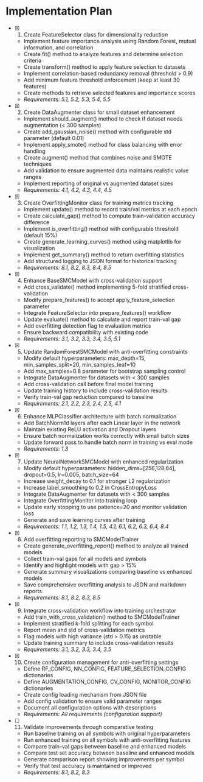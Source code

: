 # Implementation Plan

- [x] 1. Create FeatureSelector class for dimensionality reduction





  - Implement feature importance analysis using Random Forest, mutual information, and correlation
  - Create fit() method to analyze features and determine selection criteria
  - Create transform() method to apply feature selection to datasets
  - Implement correlation-based redundancy removal (threshold > 0.9)
  - Add minimum feature threshold enforcement (keep at least 30 features)
  - Create methods to retrieve selected features and importance scores
  - _Requirements: 5.1, 5.2, 5.3, 5.4, 5.5_

- [x] 2. Create DataAugmenter class for small dataset enhancement





  - Implement should_augment() method to check if dataset needs augmentation (< 300 samples)
  - Create add_gaussian_noise() method with configurable std parameter (default 0.01)
  - Implement apply_smote() method for class balancing with error handling
  - Create augment() method that combines noise and SMOTE techniques
  - Add validation to ensure augmented data maintains realistic value ranges
  - Implement reporting of original vs augmented dataset sizes
  - _Requirements: 4.1, 4.2, 4.3, 4.4, 4.5_

- [x] 3. Create OverfittingMonitor class for training metrics tracking







  - Implement update() method to record train/val metrics at each epoch
  - Create calculate_gap() method to compute train-validation accuracy difference
  - Implement is_overfitting() method with configurable threshold (default 15%)
  - Create generate_learning_curves() method using matplotlib for visualization
  - Implement get_summary() method to return overfitting statistics
  - Add structured logging to JSON format for historical tracking
  - _Requirements: 8.1, 8.2, 8.3, 8.4, 8.5_


- [x] 4. Enhance BaseSMCModel with cross-validation support





  - Add cross_validate() method implementing 5-fold stratified cross-validation
  - Modify prepare_features() to accept apply_feature_selection parameter
  - Integrate FeatureSelector into prepare_features() workflow
  - Update evaluate() method to calculate and report train-val gap
  - Add overfitting detection flag to evaluation metrics
  - Ensure backward compatibility with existing code
  - _Requirements: 3.1, 3.2, 3.3, 3.4, 3.5, 5.1_

- [x] 5. Update RandomForestSMCModel with anti-overfitting constraints





  - Modify default hyperparameters: max_depth=15, min_samples_split=20, min_samples_leaf=10
  - Add max_samples=0.8 parameter for bootstrap sampling control
  - Integrate DataAugmenter for datasets with < 300 samples
  - Add cross-validation call before final model training
  - Update training history to include cross-validation results
  - Verify train-val gap reduction compared to baseline
  - _Requirements: 2.1, 2.2, 2.3, 2.4, 2.5, 4.1_

- [x] 6. Enhance MLPClassifier architecture with batch normalization





  - Add BatchNorm1d layers after each Linear layer in the network
  - Maintain existing ReLU activation and Dropout layers
  - Ensure batch normalization works correctly with small batch sizes
  - Update forward pass to handle batch norm in training vs eval mode
  - _Requirements: 1.3_

- [x] 7. Update NeuralNetworkSMCModel with enhanced regularization





  - Modify default hyperparameters: hidden_dims=[256,128,64], dropout=0.5, lr=0.005, batch_size=64
  - Increase weight_decay to 0.1 for stronger L2 regularization
  - Increase label_smoothing to 0.2 in CrossEntropyLoss
  - Integrate DataAugmenter for datasets with < 300 samples
  - Integrate OverfittingMonitor into training loop
  - Update early stopping to use patience=20 and monitor validation loss
  - Generate and save learning curves after training
  - _Requirements: 1.1, 1.2, 1.3, 1.4, 1.5, 4.1, 6.1, 6.2, 6.3, 6.4, 8.4_

- [x] 8. Add overfitting reporting to SMCModelTrainer





  - Create generate_overfitting_report() method to analyze all trained models
  - Collect train-val gaps for all models and symbols
  - Identify and highlight models with gap > 15%
  - Generate summary visualizations comparing baseline vs enhanced models
  - Save comprehensive overfitting analysis to JSON and markdown reports
  - _Requirements: 8.1, 8.2, 8.3, 8.5_

- [x] 9. Integrate cross-validation workflow into training orchestrator





  - Add train_with_cross_validation() method to SMCModelTrainer
  - Implement stratified k-fold splitting for each symbol
  - Report mean and std of cross-validation metrics
  - Flag models with high variance (std > 0.15) as unstable
  - Update training summary to include cross-validation results
  - _Requirements: 3.1, 3.2, 3.3, 3.4, 3.5_

- [x] 10. Create configuration management for anti-overfitting settings




  - Define RF_CONFIG, NN_CONFIG, FEATURE_SELECTION_CONFIG dictionaries
  - Define AUGMENTATION_CONFIG, CV_CONFIG, MONITOR_CONFIG dictionaries
  - Create config loading mechanism from JSON file
  - Add config validation to ensure valid parameter ranges
  - Document all configuration options with descriptions
  - _Requirements: All requirements (configuration support)_

- [ ] 11. Validate improvements through comparative testing
  - Run baseline training on all symbols with original hyperparameters
  - Run enhanced training on all symbols with anti-overfitting features
  - Compare train-val gaps between baseline and enhanced models
  - Compare test set accuracy between baseline and enhanced models
  - Generate comparison report showing improvements per symbol
  - Verify that test accuracy is maintained or improved
  - _Requirements: 8.1, 8.2, 8.3_
